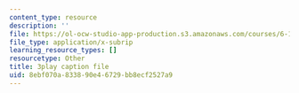 ```yaml
---
content_type: resource
description: ''
file: https://ol-ocw-studio-app-production.s3.amazonaws.com/courses/6-189-multicore-programming-primer-january-iap-2007/8ebf070a833890e46729bb8ecf2527a9_qhH6ysHlaiM.srt
file_type: application/x-subrip
learning_resource_types: []
resourcetype: Other
title: 3play caption file
uid: 8ebf070a-8338-90e4-6729-bb8ecf2527a9
---
```

